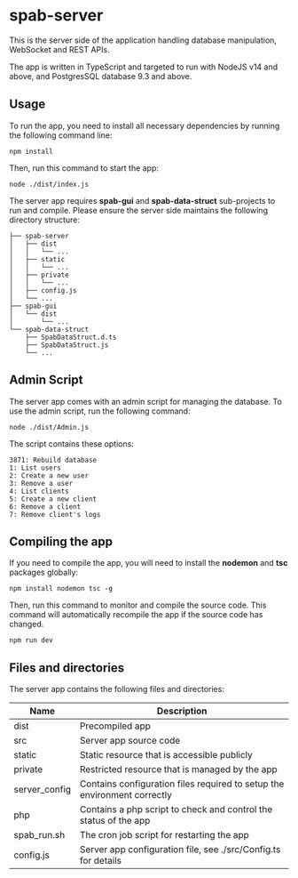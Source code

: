 # spab-server
This is the server side of the application handling database manipulation, WebSocket and REST APIs. 

The app is written in TypeScript and targeted to run with NodeJS v14 and above, and PostgresSQL database 9.3 and above.


## Usage
To run the app, you need to install all necessary dependencies by running the following command line:
```
npm install
```
Then, run this command to start the app:
```
node ./dist/index.js
```
The server app requires **spab-gui** and **spab-data-struct** sub-projects to run and compile. Please ensure the server side maintains the following directory structure:  
```
├── spab-server  
│   ├── dist  
│   │   └── ...  
│   ├── static  
│   │   └── ...  
│   ├── private  
│   │   └── ...  
│   ├── config.js  
│   └── ...  
├── spab-gui  
│   └── dist  
│       └── ...  
└── spab-data-struct  
    ├── SpabDataStruct.d.ts  
    ├── SpabDataStruct.js  
    └── ...  
```

## Admin Script
The server app comes with an admin script for managing the database. To use the admin script, run the following command:
```
node ./dist/Admin.js
```

The script contains these options:
```
3871: Rebuild database
1: List users
2: Create a new user
3: Remove a user
4: List clients
5: Create a new client
6: Remove a client
7: Remove client's logs
```



## Compiling the app
If you need to compile the app, you will need to install the **nodemon** and **tsc** packages globally:
```
npm install nodemon tsc -g
```
Then, run this command to monitor and compile the source code. This command will automatically recompile the app if the source code has changed.
```
npm run dev
```


## Files and directories
The server app contains the following files and directories:

| Name | Description |
| - | - |
| dist          | Precompiled app |
| src           | Server app source code |
| static        | Static resource that is accessible publicly |
| private       | Restricted resource that is managed by the app |
| server_config | Contains configuration files required to setup the environment correctly |
| php           | Contains a php script to check and control the status of the app |
| spab_run.sh   | The cron job script for restarting the app |
| config.js     | Server app configuration file, see ./src/Config.ts for details |

